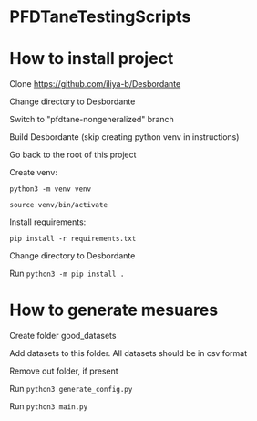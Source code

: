 # PFDTaneTestingScripts

# How to install project

Clone https://github.com/iliya-b/Desbordante

Change directory to Desbordante

Switch to "pfdtane-nongeneralized" branch

Build Desbordante (skip creating python venv in instructions)

Go back to the root of this project

Create venv:

`python3 -m venv venv`

`source venv/bin/activate`

Install requirements:

`pip install -r requirements.txt`

Change directory to Desbordante

Run `python3 -m pip install .`

# How to generate mesuares

Create folder good_datasets

Add datasets to this folder. All datasets should be in csv format

Remove out folder, if present

Run `python3 generate_config.py`

Run `python3 main.py`